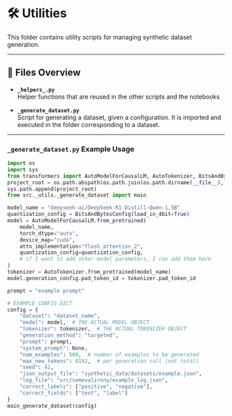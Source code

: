 # 🛠️ Utilities

This folder contains utility scripts for managing synthetic dataset generation.

---

## 📄 Files Overview

- **`_helpers_.py`**  
  Helper functions that are reused in the other scripts and the notebooks

- **`_generate_dataset.py`**  
  Script for generating a dataset, given a configuration. It is imported and executed in the folder corresponding to a dataset.

---

### `_generate_dataset.py` Example Usage

```python
import os
import sys
from transformers import AutoModelForCausalLM, AutoTokenizer, BitsAndBytesConfig
project_root = os.path.abspath(os.path.join(os.path.dirname(__file__), "../.."))
sys.path.append(project_root)
from src._utils._generate_dataset import main

model_name = "deepseek-ai/DeepSeek-R1-Distill-Qwen-1.5B"
quantization_config = BitsAndBytesConfig(load_in_4bit=True)
model = AutoModelForCausalLM.from_pretrained(
    model_name,
    torch_dtype="auto",
    device_map="cuda",
    attn_implementation="flash_attention_2",
    quantization_config=quantization_config,
    # if I want to add other model parameters, I can add them here
)
tokenizer = AutoTokenizer.from_pretrained(model_name)
model.generation_config.pad_token_id = tokenizer.pad_token_id

prompt = "example prompt"

# EXAMPLE CONFIG DICT
config = {
    "dataset": "dataset_name",
    "model": model,  # THE ACTUAL MODEL OBJECT
    "tokenizer": tokenizer,  # THE ACTUAL TOKENIZER OBJECT
    "generation_method": "targeted",
    "prompt": prompt,
    "system_prompt": None,
    "num_examples": 500,  # number of examples to be generated
    "max_new_tokens": 8192,  # per generation call (not total)
    "seed": 42,
    "json_output_file": "synthetic_data/datasets/example.json",
    "log_file": "src/semevalirony/example_log.json",
    "correct_labels": ["positive", "negative"],
    "correct_fields": ["text", "label"]
}
main_generate_dataset(config)
```
